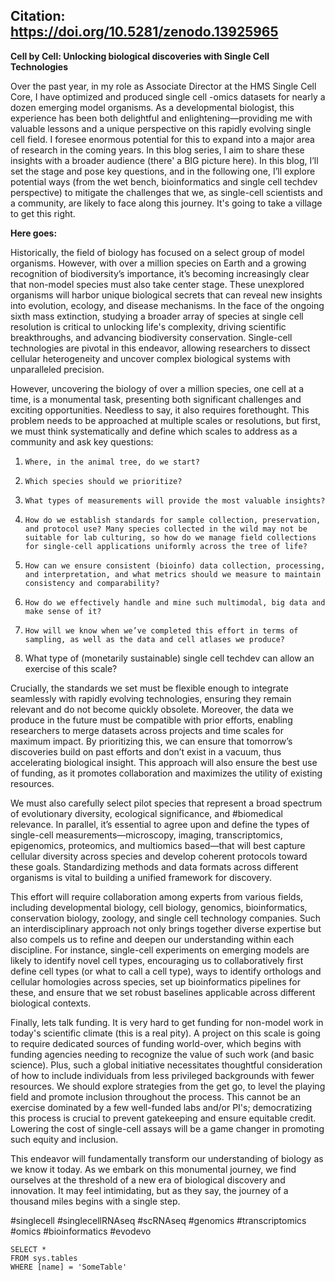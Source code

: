 ## Citation: https://doi.org/10.5281/zenodo.13925965

**Cell by Cell: Unlocking biological discoveries with Single Cell Technologies**

Over the past year, in my role as Associate Director at the HMS Single Cell Core, I have optimized and produced single cell -omics datasets for nearly a dozen emerging model organisms. As a developmental biologist, this experience has been both delightful and enlightening—providing me with valuable lessons and a unique perspective on this rapidly evolving single cell field. I foresee enormous potential for this to expand into a major area of research in the coming years. In this blog series, I aim to share these insights with a broader audience (there' a BIG picture here). In this blog, I’ll set the stage and pose key questions, and in the following one, I’ll explore potential ways (from the wet bench, bioinformatics and single cell techdev perspective) to mitigate the challenges that we, as single-cell scientists and a community, are likely to face along this journey. It's going to take a village to get this right.

**Here goes:**

Historically, the field of biology has focused on a select group of model organisms. However, with over a million species on Earth and a growing recognition of biodiversity’s importance, it’s becoming increasingly clear that non-model species must also take center stage. These unexplored organisms will harbor unique biological secrets that can reveal new insights into evolution, ecology, and disease mechanisms. In the face of the ongoing sixth mass extinction, studying a broader array of species at single cell resolution is critical to unlocking life's complexity, driving scientific breakthroughs, and advancing biodiversity conservation. Single-cell technologies are pivotal in this endeavor, allowing researchers to dissect cellular heterogeneity and uncover complex biological systems with unparalleled precision.

However, uncovering the biology of over a million species, one cell at a time, is a monumental task, presenting both significant challenges and exciting opportunities. Needless to say, it also requires forethought. This problem needs to be approached at multiple scales or resolutions, but first, we must think systematically and define which scales to address as a community and ask key questions:

1.     Where, in the animal tree, do we start?

2.     Which species should we prioritize?

3.     What types of measurements will provide the most valuable insights?

4.     How do we establish standards for sample collection, preservation, and protocol use? Many species collected in the wild may not be suitable for lab culturing, so how do we manage field collections for single-cell applications uniformly across the tree of life?

5.     How can we ensure consistent (bioinfo) data collection, processing, and interpretation, and what metrics should we measure to maintain consistency and comparability?

6.     How do we effectively handle and mine such multimodal, big data and make sense of it?

7.     How will we know when we’ve completed this effort in terms of sampling, as well as the data and cell atlases we produce?

8. What type of (monetarily sustainable) single cell techdev can allow an exercise of this scale?

Crucially, the standards we set must be flexible enough to integrate seamlessly with rapidly evolving technologies, ensuring they remain relevant and do not become quickly obsolete. Moreover, the data we produce in the future must be compatible with prior efforts, enabling researchers to merge datasets across projects and time scales for maximum impact. By prioritizing this, we can ensure that tomorrow’s discoveries build on past efforts and don’t exist in a vacuum, thus accelerating biological insight. This approach will also ensure the best use of funding, as it promotes collaboration and maximizes the utility of existing resources.

We must also carefully select pilot species that represent a broad spectrum of evolutionary diversity, ecological significance, and #biomedical relevance. In parallel, it’s essential to agree upon and define the types of single-cell measurements—microscopy, imaging, transcriptomics, epigenomics, proteomics, and multiomics based—that will best capture cellular diversity across species and develop coherent protocols toward these goals. Standardizing methods and data formats across different organisms is vital to building a unified framework for discovery.

This effort will require collaboration among experts from various fields, including developmental biology, cell biology, genomics, bioinformatics, conservation biology, zoology, and single cell technology companies. Such an interdisciplinary approach not only brings together diverse expertise but also compels us to refine and deepen our understanding within each discipline. For instance, single-cell experiments on emerging models are likely to identify novel cell types, encouraging us to collaboratively first define cell types (or what to call a cell type), ways to identify orthologs and cellular homologies across species, set up bioinformatics pipelines for these, and ensure that we set robust baselines applicable across different biological contexts.

Finally, lets talk funding. It is very hard to get funding for non-model work in today's scientific climate (this is a real pity). A project on this scale is going to require dedicated sources of funding world-over, which begins with funding agencies needing to recognize the value of such work (and basic science). Plus, such a global initiative necessitates thoughtful consideration of how to include individuals from less privileged backgrounds with fewer resources. We should explore strategies from the get go, to level the playing field and promote inclusion throughout the process. This cannot be an exercise dominated by a few well-funded labs and/or PI's; democratizing this process is crucial to prevent gatekeeping and ensure equitable credit. Lowering the cost of single-cell assays will be a game changer in promoting such equity and inclusion.

This endeavor will fundamentally transform our understanding of biology as we know it today. As we embark on this monumental journey, we find ourselves at the threshold of a new era of biological discovery and innovation. It may feel intimidating, but as they say, the journey of a thousand miles begins with a single step.

#singlecell #singlecellRNAseq #scRNAseq #genomics #transcriptomics #omics #bioinformatics #evodevo

 ```tsql
 SELECT *
 FROM sys.tables
 WHERE [name] = 'SomeTable'
 ```
